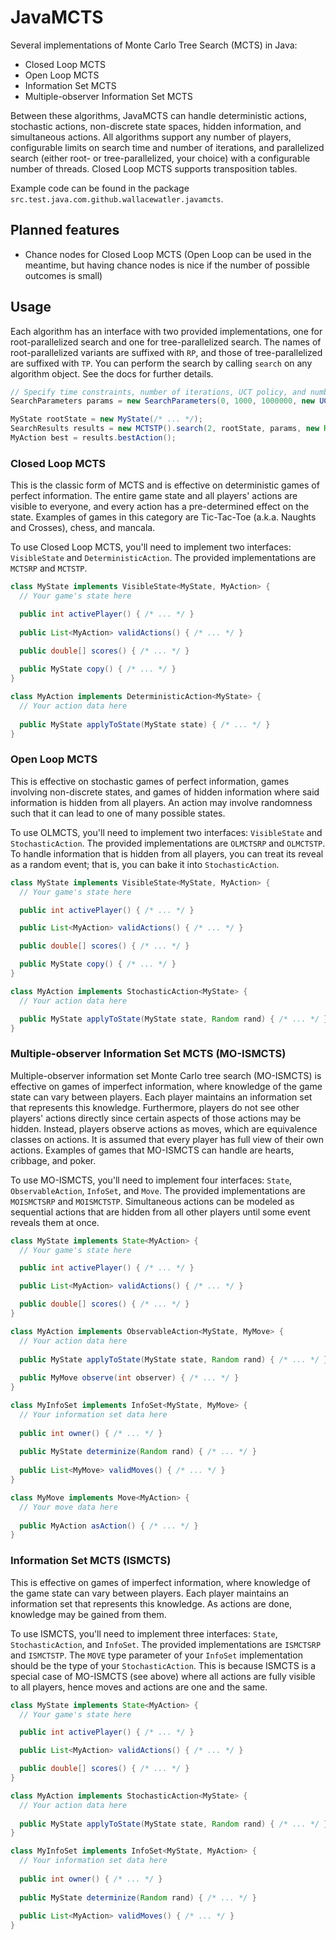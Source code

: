 # JavaMCTS
Several implementations of Monte Carlo Tree Search (MCTS) in Java:
- Closed Loop MCTS
- Open Loop MCTS
- Information Set MCTS
- Multiple-observer Information Set MCTS

Between these algorithms, JavaMCTS can handle deterministic actions, stochastic actions, non-discrete state spaces,
hidden information, and simultaneous actions. All algorithms support any number of players, configurable limits on
search time and number of iterations, and parallelized search (either root- or tree-parallelized, your choice) with a
configurable number of threads. Closed Loop MCTS supports transposition tables.

Example code can be found in the package `src.test.java.com.github.wallacewatler.javamcts`.

## Planned features
- Chance nodes for Closed Loop MCTS (Open Loop can be used in the meantime, but having chance nodes is nice if the
  number of possible outcomes is small)

## Usage
Each algorithm has an interface with two provided implementations, one for root-parallelized search and one for
tree-parallelized search. The names of root-parallelized variants are suffixed with `RP`, and those of tree-parallelized
are suffixed with `TP`. You can perform the search by calling `search` on any algorithm object. See the docs for further
details.

```java
// Specify time constraints, number of iterations, UCT policy, and number of threads
SearchParameters params = new SearchParameters(0, 1000, 1000000, new UCT(), 2);

MyState rootState = new MyState(/* ... */);
SearchResults results = new MCTSTP().search(2, rootState, params, new Random(), true);
MyAction best = results.bestAction();
```

### Closed Loop MCTS
This is the classic form of MCTS and is effective on deterministic games of perfect information. The entire game state
and all players' actions are visible to everyone, and every action has a pre-determined effect on the state. Examples of
games in this category are Tic-Tac-Toe (a.k.a. Naughts and Crosses), chess, and mancala.

To use Closed Loop MCTS, you'll need to implement two interfaces: `VisibleState` and `DeterministicAction`. The provided
implementations are `MCTSRP` and `MCTSTP`.

```java
class MyState implements VisibleState<MyState, MyAction> {
  // Your game's state here

  public int activePlayer() { /* ... */ }
  
  public List<MyAction> validActions() { /* ... */ }
  
  public double[] scores() { /* ... */ }

  public MyState copy() { /* ... */ }
}

class MyAction implements DeterministicAction<MyState> {
  // Your action data here
  
  public MyState applyToState(MyState state) { /* ... */ }
}
```

### Open Loop MCTS
This is effective on stochastic games of perfect information, games involving non-discrete states, and games of hidden
information where said information is hidden from all players. An action may involve randomness such that it can lead to
one of many possible states.

To use OLMCTS, you'll need to implement two interfaces: `VisibleState` and `StochasticAction`. The provided
implementations are `OLMCTSRP` and `OLMCTSTP`. To handle information that is hidden from all players, you can treat its
reveal as a random event; that is, you can bake it into `StochasticAction`.

```java
class MyState implements VisibleState<MyState, MyAction> {
  // Your game's state here

  public int activePlayer() { /* ... */ }

  public List<MyAction> validActions() { /* ... */ }

  public double[] scores() { /* ... */ }

  public MyState copy() { /* ... */ }
}

class MyAction implements StochasticAction<MyState> {
  // Your action data here

  public MyState applyToState(MyState state, Random rand) { /* ... */ }
}
```

### Multiple-observer Information Set MCTS (MO-ISMCTS)
Multiple-observer information set Monte Carlo tree search (MO-ISMCTS) is effective on games of imperfect information,
where knowledge of the game state can vary between players. Each player maintains an information set that represents
this knowledge. Furthermore, players do not see other players' actions directly since certain aspects of those actions
may be hidden. Instead, players observe actions as moves, which are equivalence classes on actions. It is assumed that
every player has full view of their own actions. Examples of games that MO-ISMCTS can handle are hearts, cribbage, and
poker.

To use MO-ISMCTS, you'll need to implement four interfaces: `State`, `ObservableAction`, `InfoSet`, and `Move`. The
provided implementations are `MOISMCTSRP` and `MOISMCTSTP`. Simultaneous actions can be modeled as sequential actions
that are hidden from all other players until some event reveals them at once.

```java
class MyState implements State<MyAction> {
  // Your game's state here

  public int activePlayer() { /* ... */ }

  public List<MyAction> validActions() { /* ... */ }

  public double[] scores() { /* ... */ }
}

class MyAction implements ObservableAction<MyState, MyMove> {
  // Your action data here
  
  public MyState applyToState(MyState state, Random rand) { /* ... */ }
  
  public MyMove observe(int observer) { /* ... */ }
}

class MyInfoSet implements InfoSet<MyState, MyMove> {
  // Your information set data here
  
  public int owner() { /* ... */ }
  
  public MyState determinize(Random rand) { /* ... */ }
  
  public List<MyMove> validMoves() { /* ... */ }
}

class MyMove implements Move<MyAction> {
  // Your move data here
  
  public MyAction asAction() { /* ... */ }
}
```

### Information Set MCTS (ISMCTS)
This is effective on games of imperfect information, where knowledge of the game state can vary between players. Each
player maintains an information set that represents this knowledge. As actions are done, knowledge may be gained from
them.

To use ISMCTS, you'll need to implement three interfaces: `State`, `StochasticAction`, and `InfoSet`. The provided
implementations are `ISMCTSRP` and `ISMCTSTP`. The `MOVE` type parameter of your `InfoSet` implementation should be the
type of your `StochasticAction`. This is because ISMCTS is a special case of MO-ISMCTS (see above) where all actions are
fully visible to all players, hence moves and actions are one and the same.

```java
class MyState implements State<MyAction> {
  // Your game's state here

  public int activePlayer() { /* ... */ }

  public List<MyAction> validActions() { /* ... */ }

  public double[] scores() { /* ... */ }
}

class MyAction implements StochasticAction<MyState> {
  // Your action data here
  
  public MyState applyToState(MyState state, Random rand) { /* ... */ }
}

class MyInfoSet implements InfoSet<MyState, MyAction> {
  // Your information set data here
  
  public int owner() { /* ... */ }
  
  public MyState determinize(Random rand) { /* ... */ }
  
  public List<MyAction> validMoves() { /* ... */ }
}
```
